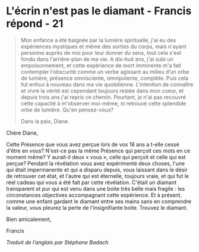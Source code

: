 # L'écrin n'est pas le diamant - Francis répond - 21

>Mon enfance a été baignée par la lumière spirituelle, j'ai eu des expériences mystiques et même des sorties du corps, mais n'ayant personne auprès de moi pour leur donner du sens, tout cela s'est fondu dans l'arrière-plan de ma vie. A dix-huit ans, j'ai subi un empoisonnement, et cette expérience de mort imminente m'a fait contempler l'obscurité comme un verbe agissant au milieu d’un orbe de lumière, présence omnisciente, omnipotente, complète. Puis cela fut enfoui à nouveau dans ma vie quotidienne. L'intention de connaître et vivre la vérité est cependant toujours restée dans mon coeur, et depuis trois ans j'ai repris ce chemin. Pourtant, je n'ai pas recouvré cette capacité à m'observer moi-même, ni retrouvé cette splendide orbe de lumière. Qu'en pensez-vous?
>
>Dans la paix, Diane.

Chère Diane,

Cette Présence que vous avez perçue lors de vos 18 ans a t-elle cessé d'être en vous? N'est-ce pas la même Présence qui perçoit ces mots en ce moment même? Y aurait-il deux « vous », celle qui perçoit et celle qui est perçue? Pendant la révélation vous avez expérimenté deux choses, l'une qui était impermanente et qui a disparu depuis, vous laissant dans le désir de retrouver cet état, et l'autre qui est éternelle, toujours vraie, et qui fut le réel cadeau qui vous a été fait par cette révélation. C'était un diamant transparent et pur qui est venu dans une boite très belle mais fragile : les circonstances objectives accompagnant cette expérience. Et à présent, comme une enfant gardant le diamant entre ses mains sans en comprendre la valeur, vous pleurez la perte de l'insignifiante boite. Trouvez le diamant.

Bien amicalement,

Francis

_Traduit de l’anglais par Stéphane Badach_